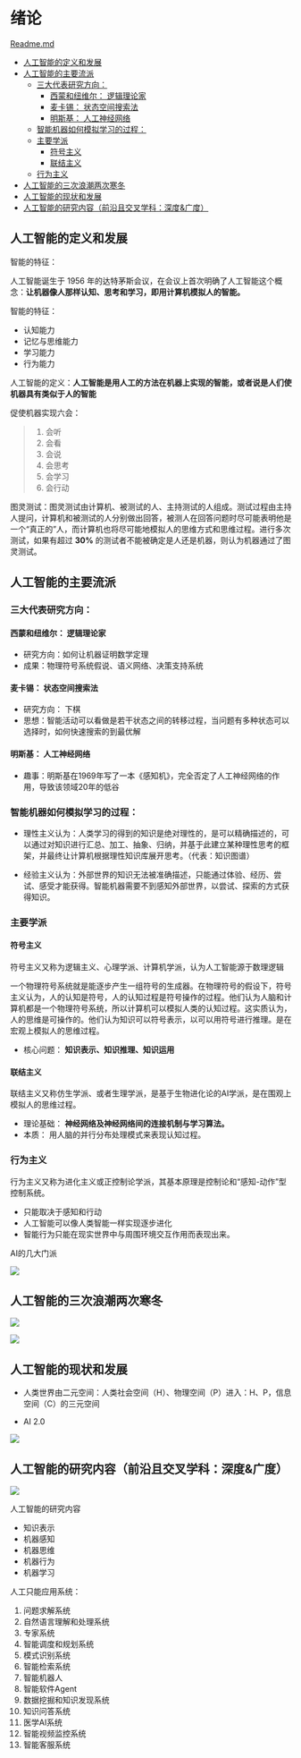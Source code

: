 # 绪论

[Readme.md](Readme.md)
<!-- vim-markdown-toc GFM -->

* [人工智能的定义和发展](#人工智能的定义和发展)
* [人工智能的主要流派](#人工智能的主要流派)
    * [三大代表研究方向：](#三大代表研究方向)
        * [西蒙和纽维尔： 逻辑理论家](#西蒙和纽维尔-逻辑理论家)
        * [麦卡锡： 状态空间搜索法](#麦卡锡-状态空间搜索法)
        * [明斯基： 人工神经网络](#明斯基-人工神经网络)
    * [智能机器如何模拟学习的过程：](#智能机器如何模拟学习的过程)
    * [主要学派](#主要学派)
        * [符号主义](#符号主义)
        * [联结主义](#联结主义)
    * [行为主义](#行为主义)
* [人工智能的三次浪潮两次寒冬](#人工智能的三次浪潮两次寒冬)
* [人工智能的现状和发展](#人工智能的现状和发展)
* [人工智能的研究内容（前沿且交叉学科：深度&广度）](#人工智能的研究内容前沿且交叉学科深度广度)

<!-- vim-markdown-toc -->
## 人工智能的定义和发展

智能的特征：

人工智能诞生于 1956 年的达特茅斯会议，在会议上首次明确了人工智能这个概念：**让机器像人那样认知、思考和学习，即用计算机模拟人的智能。**

智能的特征：

-   认知能力
-   记忆与思维能力
-   学习能力
-   行为能力

人工智能的定义：**人工智能是用人工的方法在机器上实现的智能，或者说是人们使机器具有类似于人的智能**

促使机器实现六会：

>1. 会听
>2. 会看
>3. 会说
>4. 会思考
>5. 会学习
>6. 会行动

图灵测试：图灵测试由计算机、被测试的人、主持测试的人组成。测试过程由主持人提问，计算机和被测试的人分别做出回答，被测人在回答问题时尽可能表明他是一个“真正的”人，而计算机也将尽可能地模拟人的思维方式和思维过程。进行多次测试，如果有超过 **30%** 的测试者不能被确定是人还是机器，则认为机器通过了图灵测试。

## 人工智能的主要流派

### 三大代表研究方向：

#### 西蒙和纽维尔： 逻辑理论家

+ 研究方向：如何让机器证明数学定理
+ 成果：物理符号系统假说、语义网络、决策支持系统

#### 麦卡锡： 状态空间搜索法

+ 研究方向： 下棋
+ 思想：智能活动可以看做是若干状态之间的转移过程，当问题有多种状态可以选择时，如何快速搜索的到最优解

#### 明斯基： 人工神经网络

+ 趣事：明斯基在1969年写了一本《感知机》，完全否定了人工神经网络的作用，导致该领域20年的低谷


### 智能机器如何模拟学习的过程：

+ 理性主义认为：人类学习的得到的知识是绝对理性的，是可以精确描述的，可以通过对知识进行汇总、加工、抽象、归纳，并基于此建立某种理性思考的框架，并最终让计算机根据理性知识库展开思考。（代表：知识图谱）

+ 经验主义认为：外部世界的知识无法被准确描述，只能通过体验、经历、尝试、感受才能获得。智能机器需要不到感知外部世界，以尝试、探索的方式获得知识。


### 主要学派

#### 符号主义

符号主义又称为逻辑主义、心理学派、计算机学派，认为人工智能源于数理逻辑

一个物理符号系统就是能逐步产生一组符号的生成器。在物理符号的假设下，符号主义认为，人的认知是符号，人的认知过程是符号操作的过程。他们认为人脑和计算机都是一个物理符号系统，所以计算机可以模拟人类的认知过程。这实质认为，人的思维是可操作的。他们认为知识可以符号表示，以可以用符号进行推理。是在宏观上模拟人的思维过程。

+ 核心问题： **知识表示、知识推理、知识运用**


#### 联结主义

联结主义又称仿生学派、或者生理学派，是基于生物进化论的AI学派，是在围观上模拟人的思维过程。

+ 理论基础： **神经网络及神经网络间的连接机制与学习算法。**
+ 本质： 用人脑的并行分布处理模式来表现认知过程。


### 行为主义

行为主义又称为进化主义或正控制论学派，其基本原理是控制论和“感知-动作”型控制系统。

+ 只能取决于感知和行动
+ 人工智能可以像人类智能一样实现逐步进化
+ 智能行为只能在现实世界中与周围环境交互作用而表现出来。

AI的几大门派

![](img/2021-12-15-18-52-21.png)

## 人工智能的三次浪潮两次寒冬

![](img/2021-12-15-18-55-27.png)

![](img/2021-12-15-18-55-51.png)

## 人工智能的现状和发展

+ 人类世界由二元空间：人类社会空间（H）、物理空间（P）进入：H、P，信息空间（C）的三元空间

+ AI 2.0

![](img/2021-12-15-19-05-32.png)

## 人工智能的研究内容（前沿且交叉学科：深度&广度）

![](img/2021-12-15-19-06-47.png)

人工智能的研究内容

+ 知识表示
+ 机器感知
+ 机器思维
+ 机器行为
+ 机器学习


人工只能应用系统：
1. 问题求解系统
1. 自然语言理解和处理系统
1. 专家系统
1. 智能调度和规划系统
1. 模式识别系统
1. 智能检索系统
1. 智能机器人
1. 智能软件Agent
1. 数据挖掘和知识发现系统
1. 知识问答系统
1. 医学AI系统
1. 智能视频监控系统
1. 智能客服系统

